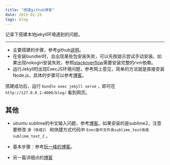 ```yaml
---
title: "搭建github博客"
date: 2015-02-19
tags: blog
---
```


记录下搭建本地jekyll环境遇到的问题。

<!--more-->

---

* 主要搭建的步骤，参考github[说明](https://help.github.com/articles/using-jekyll-with-pages/)。
* 在安装bundler时，会出现某些包安装失败，可以先按提示尝试手动安装。如果出现nokogiri安装失败，参照[stackoverflow](http://stackoverflow.com/questions/8003523/error-installing-nokogiri-1-5-0-with-rails-3-1-0-and-ubuntu)需要安装完整的rvm依赖。
* 运行Jekyll时出现ExecJS环境问题，参考网上意见，简单的方法就是直接安装Node.js，具体的步骤可以参考[博客](http://blog.csdn.net/kucss/article/details/6832191)。

搭建成功后，运行 `bundle exec jekyll serve` ，即可在 `http://127.0.0.1:4000/blog/` 看到网页。

其他
---

* ubuntu sublime的中文输入问题，参考[博客](http://html5beta.com/page/ubuntu-14-04-install-fcitx-sougoupinyin-sublime-text-3-chinese-input-fix.html)。如果安装的是sublime2，注意要修改 `源（改成2）`  和快捷方式代码中 `Exec值中文件夹sublime_text改成sublime_text_2` 。

* 基本步骤：参考[阮一峰的博客](http://www.ruanyifeng.com/blog/2012/08/blogging_with_jekyll.html)。
* 另一篇详细点的[博客](http://www.zhanxin.info/jekyll/2013-08-07-jekyll-doc-installation.html)
